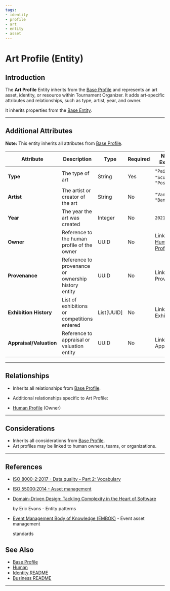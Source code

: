 ```yaml
---
tags:
- identity
- profile
- art
- entity
- asset
---
```


# Art Profile (Entity)

## Introduction

The **Art Profile** Entity inherits from the [Base Profile](base_profile.md) and
represents an art asset, identity, or resource within Tournament Organizer. It adds art-specific attributes and
relationships, such as type, artist, year, and owner.

It inherits properties from the [Base Entity](../../foundation/base_entity.md).

---

## Additional Attributes

**Note:** This entity inherits all attributes from [Base Profile](base_profile.md).

| Attribute               | Description                                         | Type            | Required | Notes / Example                                                                                                                 |
| ----------------------- | --------------------------------------------------- | --------------- | -------- | ------------------------------------------------------------------------------------------------------------------------------- |
| **Type**                | The type of art                                     | String          | Yes      | `"Painting"`, `"Sculpture"`, `"Poster"`                                                                                         |
| **Artist**              | The artist or creator of the art                    | String          | No       | `"Van Gogh"`, `"Banksy"`                                                                                                        |
| **Year**                | The year the art was created                        | Integer         | No       | `2021`                                                                                                                          |
| **Owner**               | Reference to the human profile of the owner         | UUID            | No       | Links to [Human Profile](human.md)                                                            |
| **Provenance**          | Reference to provenance or ownership history entity | UUID            | No       | Links to Provenance <!-- TODO: Create provenance model --> |
| **Exhibition History**  | List of exhibitions or competitions entered         | List[UUID]      | No       | Links to Exhibition <!-- TODO: Create exhibition model -->   |
| **Appraisal/Valuation** | Reference to appraisal or valuation entity          | UUID            | No       | Links to Appraisal <!-- TODO: Create appraisal model -->     |

---

## Relationships

- Inherits all relationships from [Base Profile](base_profile.md).
- Additional relationships specific to Art Profile:

- [Human Profile](human.md) (Owner)

---

## Considerations

- Inherits all considerations from [Base Profile](base_profile.md).
- Art profiles may be linked to human owners, teams, or organizations.

---

## References

- [ISO 8000-2:2017 - Data quality - Part 2: Vocabulary](https://www.iso.org/standard/36326.html)
- [ISO 55000:2014 - Asset management](https://www.iso.org/standard/55088.html)
- [Domain-Driven Design: Tackling Complexity in the Heart of Software](https://www.amazon.com/Domain-Driven-Design-Tackling-Complexity-Software/dp/0321125215)

  by Eric Evans - Entity patterns

- [Event Management Body of Knowledge (EMBOK)](https://www.embok.org/index.php/embok-model) - Event asset management

  standards

## See Also

- [Base Profile](base_profile.md)
- [Human](human.md)
- [Identity README](../README.md)
- [Business README](../../README.md)

---
